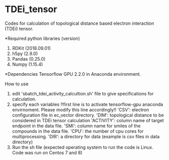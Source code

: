 # TDEi_tensor
Codes for calculation of topological distance based electron interaction (TDEi) tensor.

*Required python libraries (version)
1) RDKit (2018.09.01)
2) h5py (2.9.0)
3) Pandas (0.25.0)
4) Numpy (1.15.4)

*Dependencies
Tensorflow GPU 2.2.0 in Anaconda environment.

How to use
1) edit 'sbatch_tdei_activity_calcultion.sh' file to give specifications for calculation.
2) specify each variables
    !!first line is to activate tensorflow-gpu anaconda envirnoment. Please modify this line accordingly!!
    'CSV': electron configuration file in ec_vector directory.
    'DIM': topological distance to be considered in TDEi tensor calculation
    'ACTIVITY': column name of target endpoint in the data file.
    'SMI': column name for smiles of the compounds in the data file.
    'CPU': the number of cpu cores for multiprocessing.
    'DIR': a directory for data (example is csv files in data directory)
3) Run the sh file (expected operating system to run the code is Linux. Code was run on Centos 7 and 8)
